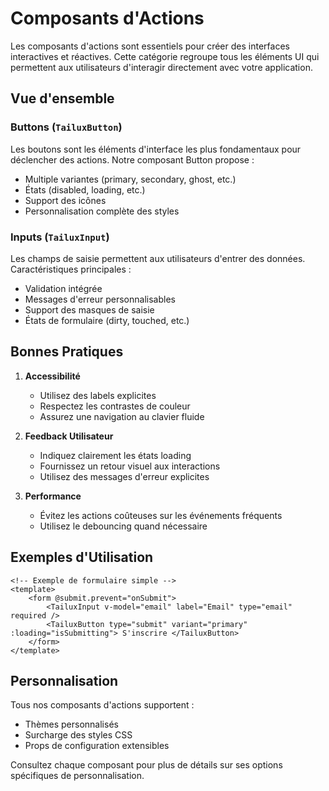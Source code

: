 # Composants d'Actions

Les composants d'actions sont essentiels pour créer des interfaces interactives et réactives. Cette catégorie regroupe tous les éléments UI qui permettent aux utilisateurs d'interagir directement avec votre application.

## Vue d'ensemble

### Buttons (`TailuxButton`)

Les boutons sont les éléments d'interface les plus fondamentaux pour déclencher des actions. Notre composant Button propose :

-   Multiple variantes (primary, secondary, ghost, etc.)
-   États (disabled, loading, etc.)
-   Support des icônes
-   Personnalisation complète des styles

### Inputs (`TailuxInput`)

Les champs de saisie permettent aux utilisateurs d'entrer des données. Caractéristiques principales :

-   Validation intégrée
-   Messages d'erreur personnalisables
-   Support des masques de saisie
-   États de formulaire (dirty, touched, etc.)

## Bonnes Pratiques

1. **Accessibilité**

    - Utilisez des labels explicites
    - Respectez les contrastes de couleur
    - Assurez une navigation au clavier fluide

2. **Feedback Utilisateur**

    - Indiquez clairement les états loading
    - Fournissez un retour visuel aux interactions
    - Utilisez des messages d'erreur explicites

3. **Performance**
    - Évitez les actions coûteuses sur les événements fréquents
    - Utilisez le debouncing quand nécessaire

## Exemples d'Utilisation

```vue
<!-- Exemple de formulaire simple -->
<template>
    <form @submit.prevent="onSubmit">
        <TailuxInput v-model="email" label="Email" type="email" required />
        <TailuxButton type="submit" variant="primary" :loading="isSubmitting"> S'inscrire </TailuxButton>
    </form>
</template>
```

## Personnalisation

Tous nos composants d'actions supportent :

-   Thèmes personnalisés
-   Surcharge des styles CSS
-   Props de configuration extensibles

Consultez chaque composant pour plus de détails sur ses options spécifiques de personnalisation.
